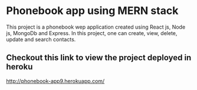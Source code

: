 # Phonebook app using MERN stack

This project is a phonebook wep application created using React js, Node js, MongoDb and Express. In this project, one can create, view, delete, update and search contacts.


## Checkout this link to view the project deployed in heroku

http://phonebook-app9.herokuapp.com/
